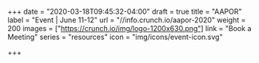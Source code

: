 +++
date = "2020-03-18T09:45:32-04:00"
draft = true
title = "AAPOR"
label = "Event | June 11-12"
url = "//info.crunch.io/aapor-2020"
weight = 200
images = ["https://crunch.io/img/logo-1200x630.png"]
link = "Book a Meeting"
series = "resources"
icon = "img/icons/event-icon.svg"

+++
